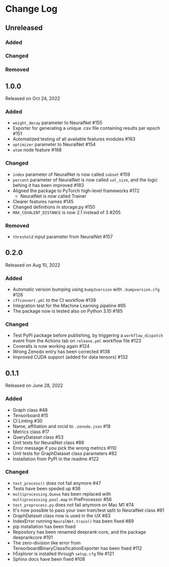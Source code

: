 # Change Log

## Unreleased

### Added

### Changed

### Removed

## 1.0.0

Released on Oct 24, 2022

### Added

* `weight_decay` parameter to NeuralNet #155
* Exporter for generating a unique .csv file containing results per epoch #151
* Automatized testing of all available features modules #163
* `optimizer` parameter to NeuralNet #154
* `atom` node feature #168

### Changed

* `index` parameter of NeuralNet is now called `subset` #159
* `percent` parameter of NeuralNet is now called `val_size`, and the logic behing it has been improved #183
* Aligned the package to PyTorch high-level frameworks #172
  * NeuralNet is now called Trainer 
* Clearer features names #145
* Changed definitions in storage.py #150
* `MAX_COVALENT_DISTANCE` is now 2.1 instead of 3 #205

### Removed

* `threshold` input parameter from NeuralNet #157

## 0.2.0

Released on Aug 10, 2022

### Added

* Automatic version bumping using `bump2version` with `.bumpversion.cfg` #126
* `cffconvert.yml` to the CI workflow #139
* Integration test for the Machine Learning pipeline #95
* The package now is tested also on Python 3.10 #165

### Changed

* Test PyPI package before publishing, by triggering a `workflow_dispatch` event from the Actions tab on `release.yml` workflow file #123
* Coveralls is now working again #124
* Wrong Zenodo entry has been corrected #138
* Improved CUDA support (added for data tensors) #132

## 0.1.1

Released on June 28, 2022

### Added

* Graph class #48
* Tensorboard #15
* CI Linting #30
* Name, affiliation and orcid to `.zenodo.json` #18
* Metrics class #17
* QueryDataset class #53
* Unit tests for NeuralNet class #86
* Error message if you pick the wrong metrics #110
* Unit tests for GraphDataset class parameters #82
* Installation from PyPI in the readme #122

### Changed

* `test_process()` does not fail anymore #47
* Tests have been speded up #36
* `multiprocessing.Queue` has been replaced with `multiprocessing.pool.map` in PreProcessor #56
* `test_preprocess.py` does not fail anymore on Mac M1 #74
* It's now possible to pass your own train/test split to NeuralNet class #81
* GraphDataset class now is used in the UX #83
* IndexError running `NeuralNet.train()` has been fixed #89
* pip installation has been fixed
* Repository has been renamed deeprank-core, and the package deeprankcore #101
* The zero-division like error from TensorboardBinaryClassificationExporter has been fixed #112
* h5xplorer is installed through `setup.cfg` file #121
* Sphinx docs have been fixed #108
